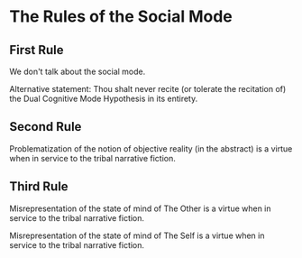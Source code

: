 The Rules of the Social Mode
=====

## First Rule

We don't talk about the social mode.

Alternative statement: Thou shalt never recite (or tolerate the recitation of) the Dual Cognitive Mode Hypothesis in its entirety.

## Second Rule

Problematization of the notion of objective reality (in the abstract) is a virtue when in service to the tribal narrative fiction.

## Third Rule

Misrepresentation of the state of mind of The Other is a virtue when in service to the tribal narrative fiction.

Misrepresentation of the state of mind of The Self is a virtue when in service to the tribal narrative fiction.

